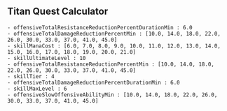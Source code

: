 ## Titan Quest Calculator

    - offensiveTotalResistanceReductionPercentDurationMin : 6.0
    - offensiveTotalDamageReductionPercentMin : [10.0, 14.0, 18.0, 22.0, 26.0, 30.0, 33.0, 37.0, 41.0, 45.0]
    - skillManaCost : [6.0, 7.0, 8.0, 9.0, 10.0, 11.0, 12.0, 13.0, 14.0, 15.0, 16.0, 17.0, 18.0, 19.0, 20.0, 21.0]
    - skillUltimateLevel : 10
    - offensiveTotalResistanceReductionPercentMin : [10.0, 14.0, 18.0, 22.0, 26.0, 30.0, 33.0, 37.0, 41.0, 45.0]
    - skillTier : 4
    - offensiveTotalDamageReductionPercentDurationMin : 6.0
    - skillMaxLevel : 6
    - offensiveSlowOffensiveAbilityMin : [10.0, 14.0, 18.0, 22.0, 26.0, 30.0, 33.0, 37.0, 41.0, 45.0]
